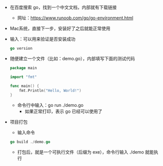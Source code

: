 - 在百度搜索 go，找到一个中文文档，内部就有下载链接
  - 网址：https://www.runoob.com/go/go-environment.html
- Mac系统，直接下一步，安装好了之后就能正常使用
- 输入：可以用来验证是否安装成功
    ```go
    go version
    ```


- 随便建立一个文件（比如：demo.go），内部填写下面的测试代码
    ```go
    package main

    import "fmt"

    func main() {
        fmt.Println("Hello, World!")
    }
    ```
   - 命令行中输入：go run ./demo.go
     - 如果正常打印，表示 go 已经可以使用了



     

- 项目打包
  - 输入命令
  ```go
  go build ./demo.go
  ```
  - 打包后，就是一个可执行文件（后缀为 exe），命令行输入 ./demo 就能执行